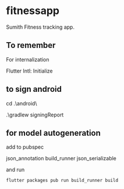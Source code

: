 # fitnessapp

Sumith Fitness tracking app.

## To remember

For internalization

Flutter Intl: Initialize

## to sign android

cd .\android\

.\gradlew signingReport

## for model autogeneration

add to  pubspec

json_annotation
build_runner
json_serializable

and run

``` powershell
flutter packages pub run build_runner build
```
